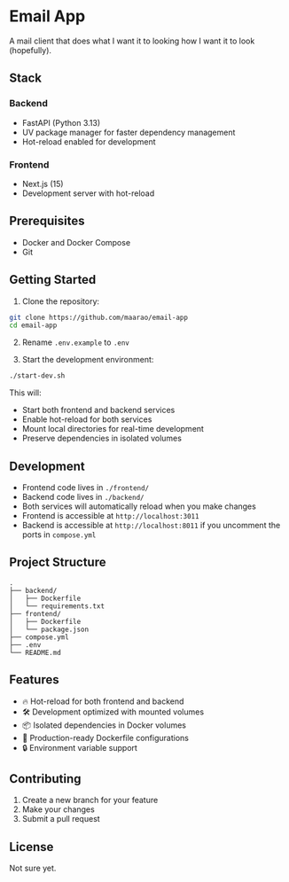 # Email App

A mail client that does what I want it to looking how I want it to look (hopefully).

## Stack

### Backend
- FastAPI (Python 3.13)
- UV package manager for faster dependency management
- Hot-reload enabled for development

### Frontend
- Next.js (15)
- Development server with hot-reload

## Prerequisites

- Docker and Docker Compose
- Git

## Getting Started

1. Clone the repository:
```bash
git clone https://github.com/maarao/email-app
cd email-app
```

2. Rename `.env.example` to `.env`

3. Start the development environment:
```bash
./start-dev.sh
```

This will:
- Start both frontend and backend services
- Enable hot-reload for both services
- Mount local directories for real-time development
- Preserve dependencies in isolated volumes

## Development

- Frontend code lives in `./frontend/`
- Backend code lives in `./backend/`
- Both services will automatically reload when you make changes
- Frontend is accessible at `http://localhost:3011`
- Backend is accessible at `http://localhost:8011` if you uncomment the ports in `compose.yml`

## Project Structure

```
.
├── backend/
│   ├── Dockerfile
│   └── requirements.txt
├── frontend/
│   ├── Dockerfile
│   └── package.json
├── compose.yml
├── .env
└── README.md
```

## Features

- 🔥 Hot-reload for both frontend and backend
- 🛠 Development optimized with mounted volumes
- 📦 Isolated dependencies in Docker volumes
- 🚀 Production-ready Dockerfile configurations
- 🔒 Environment variable support

## Contributing

1. Create a new branch for your feature
2. Make your changes
3. Submit a pull request

## License

Not sure yet.
